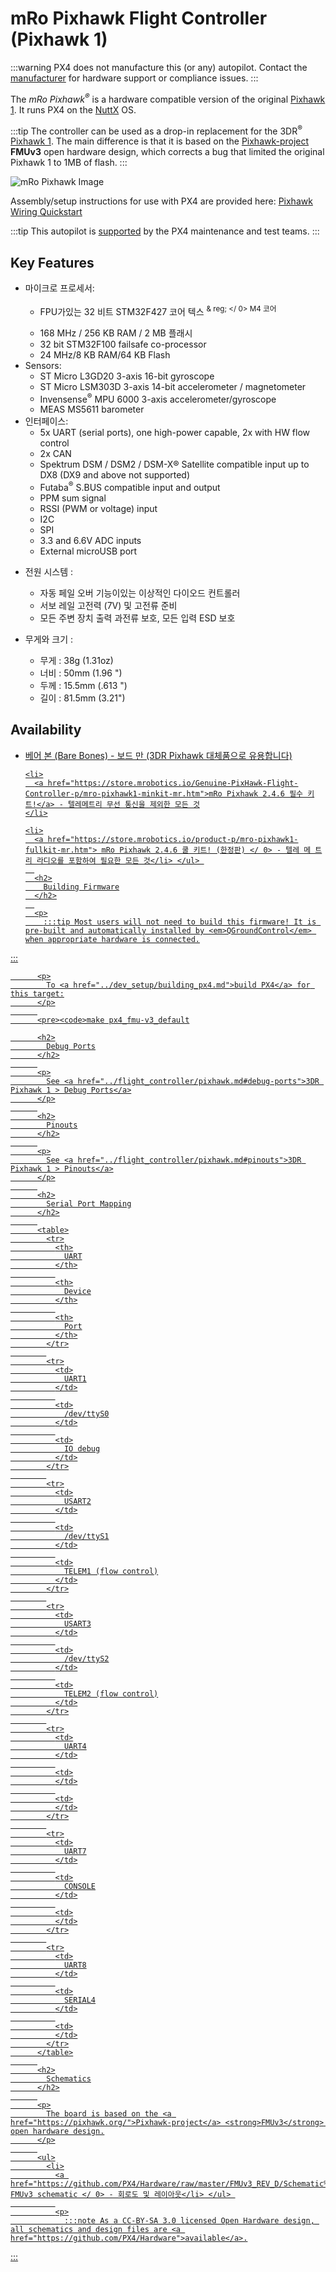 # mRo Pixhawk Flight Controller (Pixhawk 1)

:::warning PX4 does not manufacture this (or any) autopilot. Contact the [manufacturer](https://store.mrobotics.io/) for hardware support or compliance issues.
:::

The *mRo Pixhawk<sup>&reg;</sup>* is a hardware compatible version of the original [Pixhawk 1](../flight_controller/pixhawk.md). It runs PX4 on the [NuttX](http://nuttx.org) OS.

:::tip
The controller can be used as a drop-in replacement for the 3DR<sup>&reg;</sup> [Pixhawk 1](../flight_controller/pixhawk.md). The main difference is that it is based on the [Pixhawk-project](https://pixhawk.org/) **FMUv3** open hardware design, which corrects a bug that limited the original Pixhawk 1 to 1MB of flash.
:::

![mRo Pixhawk Image](../../assets/flight_controller/mro/mro_pixhawk.jpg)

Assembly/setup instructions for use with PX4 are provided here: [Pixhawk Wiring Quickstart](../assembly/quick_start_pixhawk.md)

:::tip
This autopilot is [supported](../flight_controller/autopilot_pixhawk_standard.md) by the PX4 maintenance and test teams.
:::

## Key Features

* 마이크로 프로세서: 
  * FPU가있는 32 비트 STM32F427 코어 텍스 <sup> & reg; </ 0> M4 코어</li> 
    
    <li>
      168 MHz / 256 KB RAM / 2 MB 플래시
    </li>
    
    <li>
      32 bit STM32F100 failsafe co-processor
    </li>
    
    <li>
      24 MHz/8 KB RAM/64 KB Flash
    </li></ul></li> 
    
    <li>
      Sensors: <ul>
        <li>
          ST Micro L3GD20 3-axis 16-bit gyroscope
        </li>
        <li>
          ST Micro LSM303D 3-axis 14-bit accelerometer / magnetometer
        </li>
        <li>
          Invensense<sup>&reg;</sup> MPU 6000 3-axis accelerometer/gyroscope
        </li>
        <li>
          MEAS MS5611 barometer
        </li>
      </ul>
    </li>
    
    <li>
      인터페이스: <ul>
        <li>
          5x UART (serial ports), one high-power capable, 2x with HW flow control
        </li>
        <li>
          2x CAN
        </li>
        <li>
          Spektrum DSM / DSM2 / DSM-X® Satellite compatible input up to DX8 (DX9 and above not supported)
        </li>
        <li>
          Futaba<sup>&reg;</sup> S.BUS compatible input and output
        </li>
        <li>
          PPM sum signal
        </li>
        <li>
          RSSI (PWM or voltage) input
        </li>
        <li>
          I2C
        </li>
        <li>
          SPI
        </li>
        <li>
          3.3 and 6.6V ADC inputs
        </li>
        <li>
          External microUSB port
        </li>
      </ul>
    </li>
    
    <li>
      <p>
        전원 시스템 :
      </p>
      <ul>
        <li>
          자동 페일 오버 기능이있는 이상적인 다이오드 컨트롤러
        </li>
        <li>
          서보 레일 고전력 (7V) 및 고전류 준비
        </li>
        <li>
          모든 주변 장치 출력 과전류 보호, 모든 입력 ESD 보호
        </li>
      </ul>
    </li>
    
    <li>
      <p>
        무게와 크기 :
      </p>
      <ul>
        <li>
          무게 : 38g (1.31oz)
        </li>
        <li>
          너비 : 50mm (1.96 ")
        </li>
        <li>
          두께 : 15.5mm (.613 ")
        </li>
        <li>
          길이 : 81.5mm (3.21")
        </li>
      </ul>
    </li></ul> 
    
    <h2>
      Availability
    </h2>
    
    <ul>
      <li>
        <a href="https://store.mrobotics.io/Genuine-PixHawk-1-Barebones-p/mro-pixhawk1-bb-mr.htm"> 베어 본 (Bare Bones) </ 0> - 보드 만 (3DR Pixhawk 대체품으로 유용합니다)</li> 
        
        <li>
          <a href="https://store.mrobotics.io/Genuine-PixHawk-Flight-Controller-p/mro-pixhawk1-minkit-mr.htm">mRo Pixhawk 2.4.6 필수 키트!</a> - 텔레메트리 무선 통신을 제외한 모든 것
        </li>
        
        <li>
          <a href="https://store.mrobotics.io/product-p/mro-pixhawk1-fullkit-mr.htm"> mRo Pixhawk 2.4.6 쿨 키트! (한정판) </ 0> - 텔레 메 트리 라디오를 포함하여 필요한 모든 것</li> </ul> 
          
          <h2>
            Building Firmware
          </h2>
          
          <p>
            :::tip Most users will not need to build this firmware! It is pre-built and automatically installed by <em>QGroundControl</em> when appropriate hardware is connected.
:::
          </p>
          
          <p>
            To <a href="../dev_setup/building_px4.md">build PX4</a> for this target:
          </p>
          
          <pre><code>make px4_fmu-v3_default
</code></pre>
          
          <h2>
            Debug Ports
          </h2>
          
          <p>
            See <a href="../flight_controller/pixhawk.md#debug-ports">3DR Pixhawk 1 > Debug Ports</a>
          </p>
          
          <h2>
            Pinouts
          </h2>
          
          <p>
            See <a href="../flight_controller/pixhawk.md#pinouts">3DR Pixhawk 1 > Pinouts</a>
          </p>
          
          <h2>
            Serial Port Mapping
          </h2>
          
          <table>
            <tr>
              <th>
                UART
              </th>
              
              <th>
                Device
              </th>
              
              <th>
                Port
              </th>
            </tr>
            
            <tr>
              <td>
                UART1
              </td>
              
              <td>
                /dev/ttyS0
              </td>
              
              <td>
                IO debug
              </td>
            </tr>
            
            <tr>
              <td>
                USART2
              </td>
              
              <td>
                /dev/ttyS1
              </td>
              
              <td>
                TELEM1 (flow control)
              </td>
            </tr>
            
            <tr>
              <td>
                USART3
              </td>
              
              <td>
                /dev/ttyS2
              </td>
              
              <td>
                TELEM2 (flow control)
              </td>
            </tr>
            
            <tr>
              <td>
                UART4
              </td>
              
              <td>
              </td>
              
              <td>
              </td>
            </tr>
            
            <tr>
              <td>
                UART7
              </td>
              
              <td>
                CONSOLE
              </td>
              
              <td>
              </td>
            </tr>
            
            <tr>
              <td>
                UART8
              </td>
              
              <td>
                SERIAL4
              </td>
              
              <td>
              </td>
            </tr>
          </table>
          
          <h2>
            Schematics
          </h2>
          
          <p>
            The board is based on the <a href="https://pixhawk.org/">Pixhawk-project</a> <strong>FMUv3</strong> open hardware design.
          </p>
          
          <ul>
            <li>
              <a href="https://github.com/PX4/Hardware/raw/master/FMUv3_REV_D/Schematic%20Print/Schematic%20Prints.PDF"> FMUv3 schematic </ 0> - 회로도 및 레이아웃</li> </ul> 
              
              <p>
                :::note As a CC-BY-SA 3.0 licensed Open Hardware design, all schematics and design files are <a href="https://github.com/PX4/Hardware">available</a>.
:::
              </p>